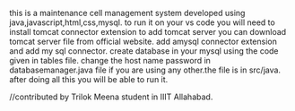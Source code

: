 this is a maintenance cell management system developed using java,javascript,html,css,mysql.
to run it on your vs code you will need to install tomcat connector extension to add tomcat server you can download tomcat server file from official website.
add amysql connector extension and add my sql connector.
create database in your mysql using the code given in tables file.
change the host name password in databasemanager.java file if you are using any other.the file is in src/java.
after doing all this you will be able to run it.

//contributed by Trilok Meena  student in IIIT Allahabad.
